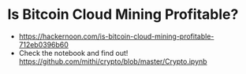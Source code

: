 # Is Bitcoin Cloud Mining Profitable?
- https://hackernoon.com/is-bitcoin-cloud-mining-profitable-712eb0396b60
- Check the notebook and find out! https://github.com/mithi/crypto/blob/master/Crypto.ipynb
